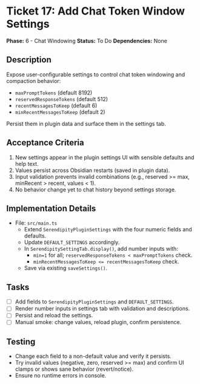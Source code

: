 # Ticket 17: Add Chat Token Window Settings

**Phase:** 6 - Chat Windowing
**Status:** To Do
**Dependencies:** None

## Description
Expose user-configurable settings to control chat token windowing and compaction behavior:
- `maxPromptTokens` (default 8192)
- `reservedResponseTokens` (default 512)
- `recentMessagesToKeep` (default 6)
- `minRecentMessagesToKeep` (default 2)

Persist them in plugin data and surface them in the settings tab.

## Acceptance Criteria
1. New settings appear in the plugin settings UI with sensible defaults and help text.
2. Values persist across Obsidian restarts (saved in plugin data).
3. Input validation prevents invalid combinations (e.g., reserved >= max, minRecent > recent, values < 1).
4. No behavior change yet to chat history beyond settings storage.

## Implementation Details
- File: `src/main.ts`
  - Extend `SerendipityPluginSettings` with the four numeric fields and defaults.
  - Update `DEFAULT_SETTINGS` accordingly.
  - In `SerendipitySettingTab.display()`, add number inputs with:
    - `min=1` for all; `reservedResponseTokens < maxPromptTokens` check.
    - `minRecentMessagesToKeep <= recentMessagesToKeep` check.
  - Save via existing `saveSettings()`.

## Tasks
- [ ] Add fields to `SerendipityPluginSettings` and `DEFAULT_SETTINGS`.
- [ ] Render number inputs in settings tab with validation and descriptions.
- [ ] Persist and reload the settings.
- [ ] Manual smoke: change values, reload plugin, confirm persistence.

## Testing
- Change each field to a non-default value and verify it persists.
- Try invalid values (negative, zero, reserved >= max) and confirm UI clamps or shows sane behavior (revert/notice).
- Ensure no runtime errors in console.

